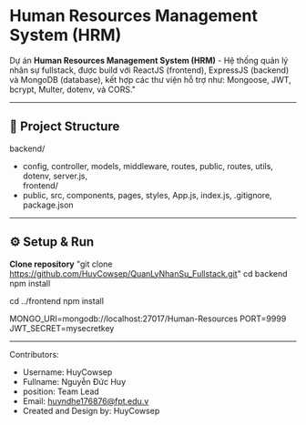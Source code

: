 # Human Resources Management System (HRM)

Dự án **Human Resources Management System (HRM)** - Hệ thống quản lý nhân sự fullstack, được build với 
ReactJS (frontend), ExpressJS (backend) và MongoDB (database), kết hợp các thư viện hỗ trợ như: Mongoose, JWT, bcrypt, Multer, dotenv, và CORS."

---------------------------------------------------------------------------------------------------

## 📂 Project Structure

backend/
  - config, controller, models, middleware, routes, public, routes, utils, dotenv, server.js,  
frontend/
  - public, src, components, pages, styles, App.js, index.js, .gitignore, package.json

---------------------------------------------------------------------------------------------------

## ⚙️ Setup & Run

**Clone repository**
"git clone https://github.com/HuyCowsep/QuanLyNhanSu_Fullstack.git"
cd backend
npm install

cd ../frontend
npm install

MONGO_URI=mongodb://localhost:27017/Human-Resources
PORT=9999
JWT_SECRET=mysecretkey

---------------------------------------------------------------------------------------------------

Contributors: 
  - Username: HuyCowsep
  - Fullname: Nguyễn Đức Huy
  - position: Team Lead
  - Email: huyndhe176876@fpt.edu.v
  - Created and Design by: HuyCowsep
